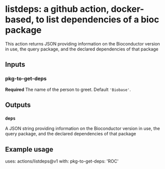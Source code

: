 # listdeps:  a github action, docker-based, to list dependencies of a bioc package

This action returns JSON providing information on the Bioconductor version in use,
the query package, and the declared dependencies of that package

## Inputs

### pkg-to-get-deps

**Required** The name of the person to greet. Default `'Biobase'`.

## Outputs

### `deps`

A JSON string providing information on the Bioconductor version in use,
the query package, and the declared dependencies of that package

## Example usage

uses: actions/listdeps@v1
with:
  pkg-to-get-deps: 'ROC'
